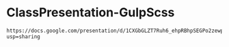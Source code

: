 # ClassPresentation-GulpScss
```
https://docs.google.com/presentation/d/1CXGbGLZT7Ruh6_ehpRBhpSEGPo2zewp8LUfKHFKFDv0/edit?usp=sharing
```
